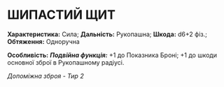 ﻿# ШИПАСТИЙ ЩИТ

**Характеристика:** Сила; **Дальність:** Рукопашна; **Шкода:** d6+2 фіз.; **Обтяження:** Одноручна

**Особливість:** ***Подвійна функція:*** +1 до Показника Броні; +1 до шкоди основної зброї в Рукопашному радіусі.

*Допоміжна зброя - Тир 2*